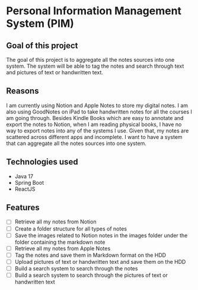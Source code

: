 # Personal Information Management System (PIM)

## Goal of this project
The goal of this project is to aggregate all the notes sources into one system. The system will be able
to tag the notes and search through text and pictures of text or handwritten text.

## Reasons
I am currently using Notion and Apple Notes to store my digital notes. I am also using GoodNotes on 
iPad to take handwritten notes for all the courses I am going through. Besides Kindle Books which are 
easy to annotate and export the notes to Notion, when I am reading physical books, I have no way to 
export notes into any of the systems I use. Given that, my notes are scattered across different apps
and incomplete. I want to have a system that can aggregate all the notes sources into one system.

## Technologies used
- Java 17
- Spring Boot
- ReactJS

## Features
- [ ] Retrieve all my notes from Notion
- [ ] Create a folder structure for all types of notes
- [ ] Save the images related to Notion notes in the images folder under the folder containing the
markdown note
- [ ] Retrieve all my notes from Apple Notes
- [ ] Tag the notes and save them in Markdown format on the HDD
- [ ] Upload pictures of text or handwritten text and save them on the HDD
- [ ] Build a search system to search through the notes
- [ ] Build a search system to search through the pictures of text or handwritten text